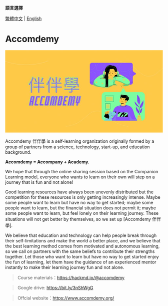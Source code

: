 **語言選擇**

[繁體中文](README.md) | [English](readme/readme.en.md)

# Accomdemy 

![logo](/media/logo/banbanxue.jpg)

Accomdemy 伴伴學 is a self-learning organization originally formed by a group of partners from a science, technology, start-up, and education background.

**Accomdemy = Accompany + Academy.**

We hope that through the online sharing session based on the Companion Learning model, everyone who wants to learn on their own will step on a journey that is fun and not alone!

Good learning resources have always been unevenly distributed but the competition for these resources is only getting increasingly intense. Maybe some people want to learn but have no way to get started; maybe some people want to learn, but the financial situation does not permit it; maybe some people want to learn, but feel lonely on their learning journey. These situations will not get better by themselves, so we set up [Accomdemy 伴伴學].

We believe that education and technology can help people break through their self-limitations and make the world a better place, and we believe that the best learning method comes from motivated and autonomous learning, so we call on partners with the same beliefs to contribute their strengths together. Let those who want to learn but have no way to get started enjoy the fun of learning, let them have the guidance of an experienced mentor instantly to make their learning journey fun and not alone.

> Course materials：https://hackmd.io/@accomdemy

> Google drive: https://bit.ly/3nShWgG

> Offcial website：https://www.accomdemy.org/

